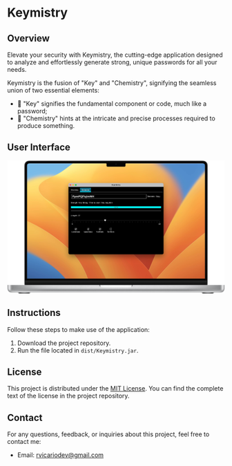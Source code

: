 # Keymistry

## Overview

Elevate your security with Keymistry, the cutting-edge application designed to analyze and effortlessly generate strong, unique passwords for all your needs.

Keymistry is the fusion of "Key" and "Chemistry", signifying the seamless union of two essential elements:

- 🔑 "Key" signifies the fundamental component or code, much like a password;
- 🧪 "Chemistry" hints at the intricate and precise processes required to produce something.

## User Interface

![1](https://github.com/robertovicario/Keymistry/blob/f0dddec9f4d986064922bea8c83a437c89588d1c/img/1.png)

## Instructions

Follow these steps to make use of the application:

1. Download the project repository.
2. Run the file located in `dist/Keymistry.jar`.

## License

This project is distributed under the [MIT License](https://opensource.org/licenses/MIT). You can find the complete text of the license in the project repository.

## Contact

For any questions, feedback, or inquiries about this project, feel free to contact me:

- Email: [rvicariodev@gmail.com](mailto:rvicariodev@gmail.com)
